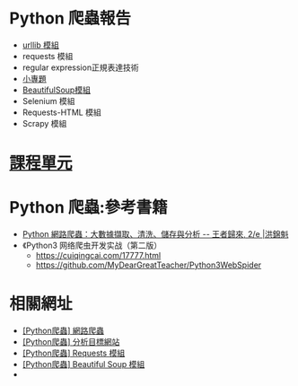 # Python 爬蟲報告 
- [urllib 模組](TOPICS.md)
- requests 模組
- regular expression正規表達技術
- [小專題](TOPICS2.md)
- [BeautifulSoup模組](bs4.md)
- Selenium 模組
- Requests-HTML 模組
- Scrapy 模組

# [課程單元](TOPICS.md)
# Python 爬蟲:參考書籍
- [Python 網路爬蟲：大數據擷取、清洗、儲存與分析 -- 王者歸來, 2/e |洪錦魁](https://www.tenlong.com.tw/products/9789860776478?list_name=srh)
- 《Python3 网络爬虫开发实战（第二版）
  - https://cuiqingcai.com/17777.html
  - https://github.com/MyDearGreatTeacher/Python3WebSpider

# 相關網址
- [[Python爬蟲] 網路爬蟲](https://ithelp.ithome.com.tw/articles/10340819)
- [[Python爬蟲] 分析目標網站](https://ithelp.ithome.com.tw/articles/10340885)
- [[Python爬蟲] Requests 模組](https://ithelp.ithome.com.tw/articles/10340935)
- [[Python爬蟲] Beautiful Soup 模組](https://ithelp.ithome.com.tw/articles/10340995)
- 
